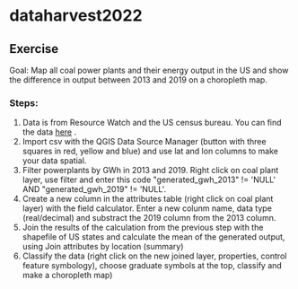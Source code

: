 # dataharvest2022

## Exercise

Goal: Map all coal power plants and their energy output in the US and show the difference in output between 2013 and 2019 on a choropleth map.

### Steps:
1. Data is from Resource Watch and the US census bureau. You can find the data [here](https://github.com/ftmnl/dataharvest2022/blob/main/data/dataharvest.zip) .
2. Import csv with the QGIS Data Source Manager (button with three squares in red, yellow and blue) and use lat and lon columns to make your data spatial.
3. Filter powerplants by GWh in 2013 and 2019. Right click on coal plant layer, use filter and enter this code "generated_gwh_2013" != 'NULL' AND "generated_gwh_2019" != 'NULL'.
4. Create a new column in the attributes table (right click on coal plant layer) with the field calculator. Enter a new colunm name, data type (real/decimal) and substract the 2019 column from the 2013 column.
5. Join the results of the calculation from the previous step with the shapefile of US states and calculate the mean of the generated output, using Join attributes by location (summary)
6. Classify the data (right click on the new joined layer, properties, control feature symbology), choose graduate symbols at the top, classify and make a choropleth map)
